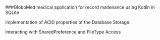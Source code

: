 ###GloboMed
medical application for record maitenance using Kotlin in SQLite

implementation of ACID properties of the Database Storage:

Interacting with SharedPreference and FileType Access
